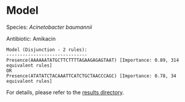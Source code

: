 
# Model

Species: *Acinetobacter baumannii*

Antibiotic: Amikacin

```
Model (Disjunction - 2 rules):
------------------------------
Presence(AAAAAATATGCTTCTTTTAGAAGAGAGTAAT) [Importance: 0.89, 314 equivalent rules]
OR
Presence(ATATATCTACAAATTCATCTGCTAACCCAGC) [Importance: 0.78, 34 equivalent rules]

```

For details, please refer to the [results directory](../../../../../results/scm_b/acinetobacter%20baumannii/amikacin/repeat_7/).

